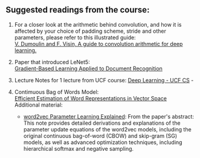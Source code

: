 ## Suggested readings from the course:

 1. For a closer look at the arithmetic behind convolution, and how it is affected by your choice of padding scheme, stride and other parameters, please refer to this illustrated guide:<br>
[V. Dumoulin and F. Visin, A guide to convolution arithmetic for deep learning.](https://arxiv.org/pdf/1603.07285v1.pdf)

2. Paper that introduced LeNet5: <br>
[Gradient-Based Learning Applied to Document Recognition](http://yann.lecun.com/exdb/publis/pdf/lecun-01a.pdf)

3.  Lecture Notes for 1 lecture from UCF course: [Deep Learning - UCF CS](http://www.cs.ucf.edu/~gqi/CAP5610/CAP5610Lecture10.pdf) -

4. Contimuous Bag of Words Model: <br>
[Efficient Estimation of Word Representations in Vector Space](https://arxiv.org/abs/1301.3781)<br>
	Additional material:
	- [word2vec Parameter Learning Explained](https://arxiv.org/abs/1411.2738): From the paper's abstract:<br>
	This  note  provides  detailed  derivations  and  explanations  of  the  parameter  update equations of the word2vec models, including the original continuous bag-of-word (CBOW)  and  skip-gram  (SG)  models,  as  well  as  advanced  optimization  techniques, including hierarchical softmax and negative sampling.
